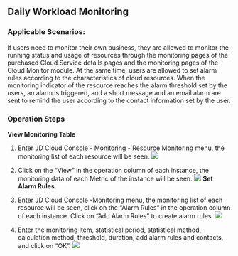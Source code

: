## Daily Workload Monitoring
### Applicable Scenarios:
If users need to monitor their own business, they are allowed to monitor the running status and usage of resources through the monitoring pages of the purchased Cloud Service details pages and the monitoring pages of the Cloud Monitor module. At the same time, users are allowed to set alarm rules according to the characteristics of cloud resources. When the monitoring indicator of the resource reaches the alarm threshold set by the users, an alarm is triggered, and a short message and an email alarm are sent to remind the user according to the contact information set by the user.
### Operation Steps
**View Monitoring Table**

1. Enter JD Cloud Console - Monitoring - Resource Monitoring menu, the monitoring list of each resource will be seen.
![](https://raw.githubusercontent.com/jdcloudcom/cn/edit/image/Cloud-Monitor/yunziyuan/1.%E8%B5%84%E6%BA%90%E7%9B%91%E6%8E%A7.png)
2. Click on the “View” in the operation column of each instance, the monitoring data of each Metric of the instance will be seen.
![](https://raw.githubusercontent.com/jdcloudcom/cn/edit/image/Cloud-Monitor/yunziyuan/2.%E8%B5%84%E6%BA%90%E7%9B%91%E6%8E%A7.png)
**Set Alarm Rules**

1. Enter JD Cloud Console -Monitoring menu, the monitoring list of each resource will be seen, click on the “Alarm Rules” in the operation column of each instance. Click on “Add Alarm Rules” to create alarm rules.
![](https://raw.githubusercontent.com/jdcloudcom/cn/edit/image/Cloud-Monitor/yunziyuan/4.%E8%B5%84%E6%BA%90%E7%9B%91%E6%8E%A7.png)
2. Enter the monitoring item, statistical period, statistical method, calculation method, threshold, duration, add alarm rules and contacts, and click on “OK”.
![](https://raw.githubusercontent.com/jdcloudcom/cn/edit/image/Cloud-Monitor/yunziyuan/5.%E8%B5%84%E6%BA%90%E7%9B%91%E6%8E%A7.png)
